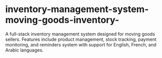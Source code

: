 # inventory-management-system-moving-goods-inventory-
A full-stack inventory management system designed for moving goods sellers. Features include product management, stock tracking, payment monitoring, and reminders system with support for English, French, and Arabic languages.
